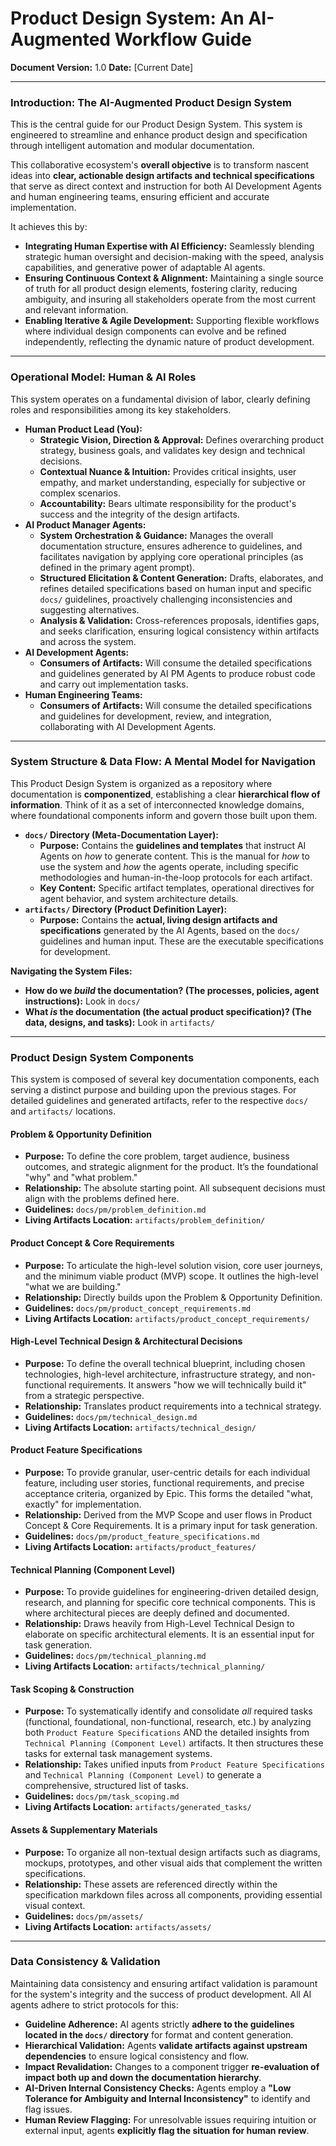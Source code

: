 # Product Design System: An AI-Augmented Workflow Guide

**Document Version:** 1.0 **Date:** [Current Date]

---

### Introduction: The AI-Augmented Product Design System

This is the central guide for our Product Design System. This system is
engineered to streamline and enhance product design and specification through
intelligent automation and modular documentation.

This collaborative ecosystem's **overall objective** is to transform nascent
ideas into **clear, actionable design artifacts and technical specifications**
that serve as direct context and instruction for both AI Development Agents and
human engineering teams, ensuring efficient and accurate implementation.

It achieves this by:

- **Integrating Human Expertise with AI Efficiency:** Seamlessly blending
  strategic human oversight and decision-making with the speed, analysis
  capabilities, and generative power of adaptable AI agents.
- **Ensuring Continuous Context & Alignment:** Maintaining a single source of
  truth for all product design elements, fostering clarity, reducing ambiguity,
  and insuring all stakeholders operate from the most current and relevant
  information.
- **Enabling Iterative & Agile Development:** Supporting flexible workflows
  where individual design components can evolve and be refined independently,
  reflecting the dynamic nature of product development.

---

### Operational Model: Human & AI Roles

This system operates on a fundamental division of labor, clearly defining roles
and responsibilities among its key stakeholders.

- **Human Product Lead (You):**
  - **Strategic Vision, Direction & Approval:** Defines overarching product
    strategy, business goals, and validates key design and technical decisions.
  - **Contextual Nuance & Intuition:** Provides critical insights, user empathy,
    and market understanding, especially for subjective or complex scenarios.
  - **Accountability:** Bears ultimate responsibility for the product's success
    and the integrity of the design artifacts.
- **AI Product Manager Agents:**
  - **System Orchestration & Guidance:** Manages the overall documentation
    structure, ensures adherence to guidelines, and facilitates navigation by
    applying core operational principles (as defined in the primary agent
    prompt).
  - **Structured Elicitation & Content Generation:** Drafts, elaborates, and
    refines detailed specifications based on human input and specific `docs/`
    guidelines, proactively challenging inconsistencies and suggesting
    alternatives.
  - **Analysis & Validation:** Cross-references proposals, identifies gaps, and
    seeks clarification, ensuring logical consistency within artifacts and
    across the system.
- **AI Development Agents:**
  - **Consumers of Artifacts:** Will consume the detailed specifications and
    guidelines generated by AI PM Agents to produce robust code and carry out
    implementation tasks.
- **Human Engineering Teams:**
  - **Consumers of Artifacts:** Will consume the detailed specifications and
    guidelines for development, review, and integration, collaborating with AI
    Development Agents.

---

### System Structure & Data Flow: A Mental Model for Navigation

This Product Design System is organized as a repository where documentation is
**componentized**, establishing a clear **hierarchical flow of information**.
Think of it as a set of interconnected knowledge domains, where foundational
components inform and govern those built upon them.

- **`docs/` Directory (Meta-Documentation Layer):**
  - **Purpose:** Contains the **guidelines and templates** that instruct AI
    Agents on _how_ to generate content. This is the manual for _how_ to use the
    system and _how_ the agents operate, including specific methodologies and
    human-in-the-loop protocols for each artifact.
  - **Key Content:** Specific artifact templates, operational directives for
    agent behavior, and system architecture details.
- **`artifacts/` Directory (Product Definition Layer):**
  - **Purpose:** Contains the **actual, living design artifacts and
    specifications** generated by the AI Agents, based on the `docs/` guidelines
    and human input. These are the executable specifications for development.

**Navigating the System Files:**

- **How do we _build_ the documentation? (The processes, policies, agent
  instructions):** Look in `docs/`
- **What _is_ the documentation (the actual product specification)? (The data,
  designs, and tasks):** Look in `artifacts/`

---

### Product Design System Components

This system is composed of several key documentation components, each serving a
distinct purpose and building upon the previous stages. For detailed guidelines
and generated artifacts, refer to the respective `docs/` and `artifacts/`
locations.

#### Problem & Opportunity Definition

- **Purpose:** To define the core problem, target audience, business outcomes,
  and strategic alignment for the product. It’s the foundational "why" and "what
  problem."
- **Relationship:** The absolute starting point. All subsequent decisions must
  align with the problems defined here.
- **Guidelines:** `docs/pm/problem_definition.md`
- **Living Artifacts Location:** `artifacts/problem_definition/`

#### Product Concept & Core Requirements

- **Purpose:** To articulate the high-level solution vision, core user journeys,
  and the minimum viable product (MVP) scope. It outlines the high-level "what
  we are building."
- **Relationship:** Directly builds upon the Problem & Opportunity Definition.
- **Guidelines:** `docs/pm/product_concept_requirements.md`
- **Living Artifacts Location:** `artifacts/product_concept_requirements/`

#### High-Level Technical Design & Architectural Decisions

- **Purpose:** To define the overall technical blueprint, including chosen
  technologies, high-level architecture, infrastructure strategy, and
  non-functional requirements. It answers "how we will technically build it"
  from a strategic perspective.
- **Relationship:** Translates product requirements into a technical strategy.
- **Guidelines:** `docs/pm/technical_design.md`
- **Living Artifacts Location:** `artifacts/technical_design/`

#### Product Feature Specifications

- **Purpose:** To provide granular, user-centric details for each individual
  feature, including user stories, functional requirements, and precise
  acceptance criteria, organized by Epic. This forms the detailed "what,
  exactly" for implementation.
- **Relationship:** Derived from the MVP Scope and user flows in Product Concept
  & Core Requirements. It is a primary input for task generation.
- **Guidelines:** `docs/pm/product_feature_specifications.md`
- **Living Artifacts Location:** `artifacts/product_features/`

#### Technical Planning (Component Level)

- **Purpose:** To provide guidelines for engineering-driven detailed design,
  research, and planning for specific core technical components. This is where
  architectural pieces are deeply defined and documented.
- **Relationship:** Draws heavily from High-Level Technical Design to elaborate
  on specific architectural elements. It is an essential input for task
  generation.
- **Guidelines:** `docs/pm/technical_planning.md`
- **Living Artifacts Location:** `artifacts/technical_planning/`

#### Task Scoping & Construction

- **Purpose:** To systematically identify and consolidate _all_ required tasks
  (functional, foundational, non-functional, research, etc.) by analyzing both
  `Product Feature Specifications` AND the detailed insights from
  `Technical Planning (Component Level)` artifacts. It then structures these
  tasks for external task management systems.
- **Relationship:** Takes unified inputs from `Product Feature Specifications`
  and `Technical Planning (Component Level)` to generate a comprehensive,
  structured list of tasks.
- **Guidelines:** `docs/pm/task_scoping.md`
- **Living Artifacts Location:** `artifacts/generated_tasks/`

#### Assets & Supplementary Materials

- **Purpose:** To organize all non-textual design artifacts such as diagrams,
  mockups, prototypes, and other visual aids that complement the written
  specifications.
- **Relationship:** These assets are referenced directly within the
  specification markdown files across all components, providing essential visual
  context.
- **Guidelines:** `docs/pm/assets/`
- **Living Artifacts Location:** `artifacts/assets/`

---

### Data Consistency & Validation

Maintaining data consistency and ensuring artifact validation is paramount for
the system's integrity and the success of product development. All AI agents
adhere to strict protocols for this:

- **Guideline Adherence:** AI agents strictly **adhere to the guidelines located
  in the `docs/` directory** for format and content generation.
- **Hierarchical Validation:** Agents **validate artifacts against upstream
  dependencies** to ensure logical consistency and flow.
- **Impact Revalidation:** Changes to a component trigger **re-evaluation of
  impact both up and down the documentation hierarchy**.
- **AI-Driven Internal Consistency Checks:** Agents employ a **"Low Tolerance
  for Ambiguity and Internal Inconsistency"** to identify and flag issues.
- **Human Review Flagging:** For unresolvable issues requiring intuition or
  external input, agents **explicitly flag the situation for human review**.
